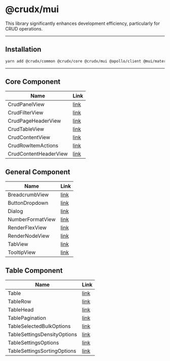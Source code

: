 # @crudx/mui

This library significantly enhances development efficiency, particularly for CRUD operations.

---

## Installation

```bash
yarn add @crudx/common @crudx/core @crudx/mui @apollo/client @mui/material @mui/icons-material axios classnames currency-symbol-map dayjs next numeral react react-dom react-hot-toast
```

---

## Core Component

| Name                  | Link                                                |
| --------------------- | --------------------------------------------------- |
| CrudPanelView         | [link](./src/views/CrudPanelView/README.md)         |
| CrudFilterView        | [link](./src/views/CrudFilterView/README.md)        |
| CrudPageHeaderView    | [link](./src/views/CrudPageHeaderView/README.md)    |
| CrudTableView         | [link](./src/views/CrudTableView/README.md)         |
| CrudContentView       | [link](./src/views/CrudContentView/README.md)       |
| CrudRowItemActions    | [link](./src/views/CrudRowItemActions/README.md)    |
| CrudContentHeaderView | [link](./src/views/CrudContentHeaderView/README.md) |

## General Component

| Name             | Link                                                |
| ---------------- | --------------------------------------------------- |
| BreadcrumbView   | [link](./src/components/BreadcrumbView/README.md)   |
| ButtonDropdown   | [link](./src/components/ButtonDropdown/README.md)   |
| Dialog           | [link](./src/components/Dialog/README.md)           |
| NumberFormatView | [link](./src/components/NumberFormatView/README.md) |
| RenderFlexView   | [link](./src/components/RenderFlexView/README.md)   |
| RenderNodeView   | [link](./src/components/RenderNodeView/README.md)   |
| TabView          | [link](./src/components/TabView/README.md)          |
| TooltipView      | [link](./src/components/TooltipView/README.md)      |

## Table Component

| Name                        | Link                                                           |
| --------------------------- | -------------------------------------------------------------- |
| Table                       | [link](./src/components/Table/README.md)                       |
| TableRow                    | [link](./src/components/TableRow/README.md)                    |
| TableHead                   | [link](./src/components/TableHead/README.md)                   |
| TablePagination             | [link](./src/components/TablePagination/README.md)             |
| TableSelectedBulkOptions    | [link](./src/components/TableSelectedBulkOptions/README.md)    |
| TableSettingsDensityOptions | [link](./src/components/TableSettingsDensityOptions/README.md) |
| TableSettingsOptions        | [link](./src/components/TableSettingsOptions/README.md)        |
| TableSettingsSortingOptions | [link](./src/components/TableSettingsSortingOptions/README.md) |
